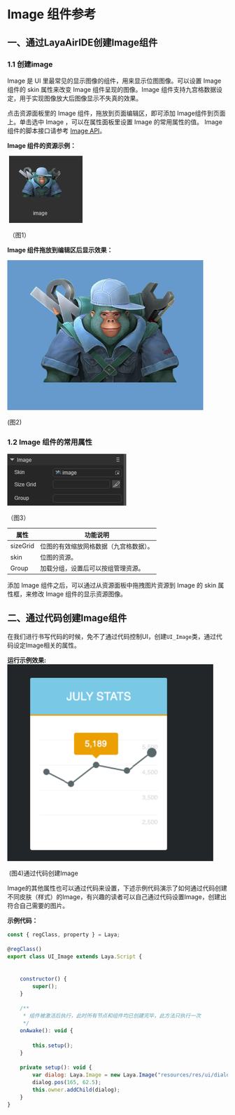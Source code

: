 # Image 组件参考



## 一、通过LayaAirIDE创建Image组件

###        1.1 创建image

Image 是 UI 里最常见的显示图像的组件，用来显示位图图像。可以设置 Image 组件的 skin 属性来改变 Image 组件呈现的图像。Image 组件支持九宫格数据设定，用于实现图像放大后图像显示不失真的效果。

点击资源面板里的 Image 组件，拖放到页面编辑区，即可添加 Image组件到页面上。单击选中 Image ，可以在属性面板里设置 Image 的常用属性的值。
        Image 组件的脚本接口请参考 [Image API](https://layaair.layabox.com/3.x/api/Chinese/index.html?version=3.0.0&type=2D&category=UI&class=laya.ui.Image)。

 **Image 组件的资源示例：**

​        ![图片0.png](img/1.png) 

​    （图1）

**Image 组件拖放到编辑区后显示效果：**

![图片0.png](img/2.png) 

(图2)    

### 1.2 Image 组件的常用属性

![图片0.png](img/3.png) 

（图3）

| **属性** | **功能说明**                           |
| -------- | -------------------------------------- |
| sizeGrid | 位图的有效缩放网格数据（九宫格数据）。 |
| skin     | 位图的资源。                           |
| Group    | 加载分组，设置后可以按组管理资源。     |

添加 Image 组件之后，可以通过从资源面板中拖拽图片资源到 Image 的 skin 属性框，来修改 Image 组件的显示资源图像。

## 二、通过代码创建Image组件

在我们进行书写代码的时候，免不了通过代码控制UI，创建`UI_Image`类，通过代码设定Image相关的属性。

**运行示例效果:**
​	![5](img/4.png) 

​	(图4)通过代码创建Image

Image的其他属性也可以通过代码来设置，下述示例代码演示了如何通过代码创建不同皮肤（样式）的Image，有兴趣的读者可以自己通过代码设置Image，创建出符合自己需要的图片。

**示例代码：**

```javascript
const { regClass, property } = Laya;

@regClass()
export class UI_Image extends Laya.Script {


    constructor() {
        super();
    }

    /**
     * 组件被激活后执行，此时所有节点和组件均已创建完毕，此方法只执行一次
     */
    onAwake(): void {

		this.setup();
	}

	private setup(): void {
		var dialog: Laya.Image = new Laya.Image("resources/res/ui/dialog (3).png");
		dialog.pos(165, 62.5);
		this.owner.addChild(dialog);
	}
}
```

